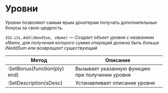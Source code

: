 # Уровни
Уровни позволяют самым ярым донатерам получать дополнительные бонусы за свою щедрость.

`IGS.LVL.Add(iNeedSum, sName)` — _Создает объект уровня с названием sName, для получения которого сумма операций должна быть больше iNeddSum или возвращает существующий_

|Метод|Описание|
|----|----|
|:SetBonus(function(ply) end)|Вызывает указанную функцию при получении уровня|
|:SetDescription(sDesc)|Устанавливает описание уровня|
